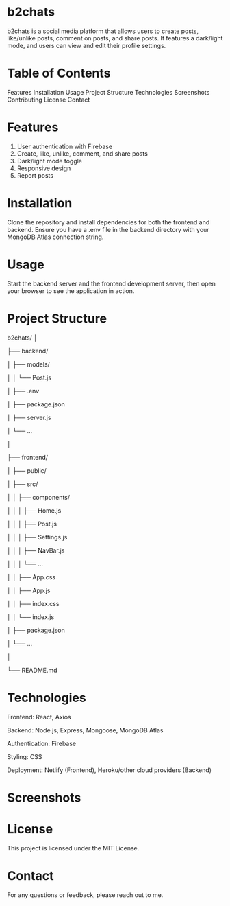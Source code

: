 # b2chats
b2chats is a social media platform that allows users to create posts, like/unlike posts, comment on posts, and share posts. It features a dark/light mode, and users can view and edit their profile settings.

# Table of Contents
Features
Installation
Usage
Project Structure
Technologies
Screenshots
Contributing
License
Contact

# Features
1. User authentication with Firebase
2. Create, like, unlike, comment, and share posts
3. Dark/light mode toggle
4. Responsive design
5. Report posts

# Installation
Clone the repository and install dependencies for both the frontend and backend. Ensure you have a .env file in the backend directory with your MongoDB Atlas connection string.

# Usage
Start the backend server and the frontend development server, then open your browser to see the application in action.

# Project Structure
b2chats/
│

├── backend/

│   ├── models/

│   │   └── Post.js

│   ├── .env

│   ├── package.json

│   ├── server.js

│   └── ...

│

├── frontend/

│   ├── public/

│   ├── src/

│   │   ├── components/

│   │   │   ├── Home.js

│   │   │   ├── Post.js

│   │   │   ├── Settings.js

│   │   │   ├── NavBar.js

│   │   │   └── ...

│   │   ├── App.css

│   │   ├── App.js

│   │   ├── index.css

│   │   └── index.js

│   ├── package.json

│   └── ...

│

└── README.md

# Technologies
Frontend: React, Axios

Backend: Node.js, Express, Mongoose, MongoDB Atlas

Authentication: Firebase

Styling: CSS

Deployment: Netlify (Frontend), Heroku/other cloud providers (Backend)

# Screenshots

# License
This project is licensed under the MIT License.

# Contact
For any questions or feedback, please reach out to me.
